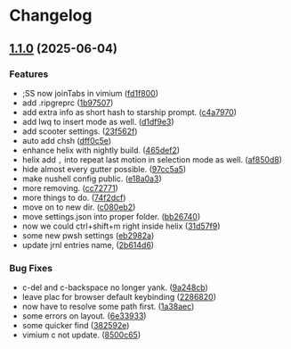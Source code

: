 # Changelog

## [1.1.0](https://github.com/groutoutlook/dotfiles/compare/v1.0.0...v1.1.0) (2025-06-04)


### Features

* ;SS now joinTabs in vimium ([fd1f800](https://github.com/groutoutlook/dotfiles/commit/fd1f80098eb5a63607b351f596fad5dc208d676b))
* add .ripgreprc ([1b97507](https://github.com/groutoutlook/dotfiles/commit/1b9750704098474673f54f3b99629d82589d589d))
* add extra info as short hash to starship prompt. ([c4a7970](https://github.com/groutoutlook/dotfiles/commit/c4a79704c619d4b7f68ef0b27b8f2a9d469a3c10))
* add lwq to insert mode as well. ([d1df9e3](https://github.com/groutoutlook/dotfiles/commit/d1df9e3636d1c818d43b07b390c0dcb01cb3aa2a))
* add scooter settings. ([23f562f](https://github.com/groutoutlook/dotfiles/commit/23f562f52f871643195a4f3a0c4f4151fa5c18c2))
* auto add chsh ([dff0c5e](https://github.com/groutoutlook/dotfiles/commit/dff0c5e756f0dddf4fadbfa79419dc0acf1c963b))
* enhance helix with nightly build. ([465def2](https://github.com/groutoutlook/dotfiles/commit/465def216497c2a537b5cc7a4b17e0f7639b959b))
* helix add `,` into repeat last motion in selection mode as well. ([af850d8](https://github.com/groutoutlook/dotfiles/commit/af850d84caae0db2616a9b6b4716d074be930494))
* hide almost every gutter possible. ([97cc5a5](https://github.com/groutoutlook/dotfiles/commit/97cc5a575f0085fdbbf6e353fb0c3afb53fcb0de))
* make nushell config public. ([e18a0a3](https://github.com/groutoutlook/dotfiles/commit/e18a0a3bfd982e6fe94e2827b3b941b291e627b6))
* more removing. ([cc72771](https://github.com/groutoutlook/dotfiles/commit/cc7277140782dc4b810abcff3b4c70a31fb5fcee))
* more things to do. ([74f2dcf](https://github.com/groutoutlook/dotfiles/commit/74f2dcf59239fb0d6a70868fd74ce192a6553d4a))
* move on to new dir. ([c080eb2](https://github.com/groutoutlook/dotfiles/commit/c080eb2b57220420ee47de6c3eadd55044176148))
* move settings.json into proper folder. ([bb26740](https://github.com/groutoutlook/dotfiles/commit/bb26740f0379525f97b3cb43baf782869467bb13))
* now we could ctrl+shift+m right inside helix ([31d57f9](https://github.com/groutoutlook/dotfiles/commit/31d57f9394fcc1012e39071ef86e1423d4af4b35))
* some new pwsh settings ([eb2982a](https://github.com/groutoutlook/dotfiles/commit/eb2982ae801a0a2fd4939c40dff2c84baa48e053))
* update jrnl entries name, ([2b614d6](https://github.com/groutoutlook/dotfiles/commit/2b614d6f70fd7e0743405b90d8aedb69d4f3fac2))


### Bug Fixes

* c-del and c-backspace no longer yank. ([9a248cb](https://github.com/groutoutlook/dotfiles/commit/9a248cb345492d2cea931b2ab5c804e154f7e1bb))
* leave plac for browser default keybinding ([2286820](https://github.com/groutoutlook/dotfiles/commit/2286820fbd8a4ec28429e06413a1f58e9e1aa43e))
* now have to resolve some path first. ([1a38aec](https://github.com/groutoutlook/dotfiles/commit/1a38aec1c98387ed90b7ad2164116d18284d18c0))
* some errors on layout. ([6e33933](https://github.com/groutoutlook/dotfiles/commit/6e3393396cd66fba6efde0edc136f80b96c1252d))
* some quicker find ([382592e](https://github.com/groutoutlook/dotfiles/commit/382592edf677848727a5f7eb0d2ccdf20f92a227))
* vimium c not update. ([8500c65](https://github.com/groutoutlook/dotfiles/commit/8500c650f5c0c11367fe3bd8228628b2ff527c9b))
